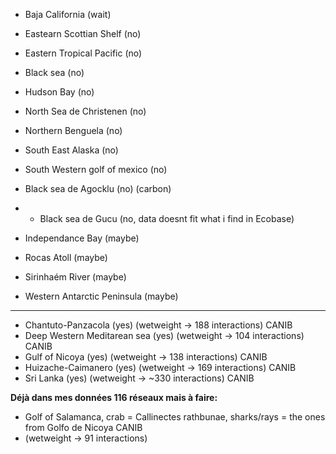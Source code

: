 - Baja California (wait)
- Eastearn Scottian Shelf (no)
- Eastern Tropical Pacific (no)
- Black sea (no)
- Hudson Bay (no)
- North Sea de Christenen (no)
- Northern Benguela (no)
- South East Alaska (no)
- South Western golf of mexico (no)
- Black sea de Agocklu (no) (carbon)
- - Black sea de Gucu (no, data doesnt fit what i find in Ecobase)

- Independance Bay (maybe)
- Rocas Atoll (maybe)
- Sirinhaém River (maybe)
- Western Antarctic Peninsula (maybe)

---------------------------------------------------------------------

- Chantuto-Panzacola (yes) (wetweight -> 188 interactions) CANIB
- Deep Western Meditarean sea (yes) (wetweight -> 104 interactions) CANIB
- Gulf of Nicoya (yes) (wetweight -> 138 interactions) CANIB
- Huizache-Caimanero (yes) (wetweight -> 169 interactions) CANIB
- Sri Lanka (yes) (wetweight -> ~330 interactions) CANIB


**Déjà dans mes données 116 réseaux mais à faire:**
- Golf of Salamanca, crab = Callinectes rathbunae, sharks/rays = the ones from Golfo de Nicoya CANIB
- (wetweight -> 91 interactions)


